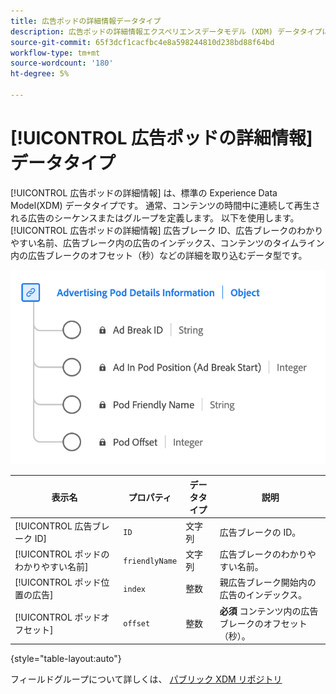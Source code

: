 ```yaml
---
title: 広告ポッドの詳細情報データタイプ
description: 広告ポッドの詳細情報エクスペリエンスデータモデル (XDM) データタイプについて説明します。
source-git-commit: 65f3dcf1cacfbc4e8a598244810d238bd88f64bd
workflow-type: tm+mt
source-wordcount: '180'
ht-degree: 5%

---
```


# [!UICONTROL 広告ポッドの詳細情報] データタイプ

[!UICONTROL 広告ポッドの詳細情報] は、標準の Experience Data Model(XDM) データタイプです。 通常、コンテンツの時間中に連続して再生される広告のシーケンスまたはグループを定義します。 以下を使用します。 [!UICONTROL 広告ポッドの詳細情報] 広告ブレーク ID、広告ブレークのわかりやすい名前、広告ブレーク内の広告のインデックス、コンテンツのタイムライン内の広告ブレークのオフセット（秒）などの詳細を取り込むデータ型です。

![広告ポッドの詳細情報データタイプの図です。](../images/data-types/advertising-pod-details-information.png)

| 表示名 | プロパティ | データタイプ | 説明 |
|----------------------------|------------------------|-----------|-------------------------------------------------------|
| [!UICONTROL 広告ブレーク ID] | `ID` | 文字列 | 広告ブレークの ID。 |
| [!UICONTROL ポッドのわかりやすい名前] | `friendlyName` | 文字列 | 広告ブレークのわかりやすい名前。 |
| [!UICONTROL ポッド位置の広告] | `index` | 整数 | 親広告ブレーク開始内の広告のインデックス。 |
| [!UICONTROL ポッドオフセット] | `offset` | 整数 | **必須** コンテンツ内の広告ブレークのオフセット（秒）。 |

{style="table-layout:auto"}

フィールドグループについて詳しくは、 [パブリック XDM リポジトリ](https://github.com/adobe/xdm/blob/master/components/datatypes/advertisingpoddetails.schema.json)
